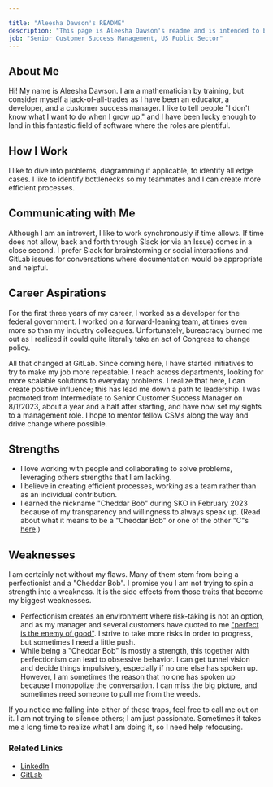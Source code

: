 ```yaml
---

title: "Aleesha Dawson's README"
description: "This page is Aleesha Dawson's readme and is intended to be helpful when interacting with her."
job: "Senior Customer Success Management, US Public Sector"
---
```


## About Me

Hi! My name is Aleesha Dawson. I am a mathematician by training, but consider myself a jack-of-all-trades as I have been an educator, a developer, and a customer success manager. I like to tell people "I don't know what I want to do when I grow up," and I have been lucky enough to land in this fantastic field of software where the roles are plentiful.

## How I Work

I like to dive into problems, diagramming if applicable, to identify all edge cases. I like to identify bottlenecks so my teammates and I can create more efficient processes.

## Communicating with Me

Although I am an introvert, I like to work synchronously if time allows. If time does not allow, back and forth through Slack (or via an Issue) comes in a close second. I prefer Slack for brainstorming or social interactions and GitLab issues for conversations where documentation would be appropriate and helpful.

## Career Aspirations

For the first three years of my career, I worked as a developer for the federal government. I worked on a forward-leaning team, at times even more so than my industry colleagues. Unfortunately, bureacracy burned me out as I realized it could quite literally take an act of Congress to change policy.

All that changed at GitLab. Since coming here, I have started initiatives to try to make my job more repeatable. I reach across departments, looking for more scalable solutions to everyday problems. I realize that here, I can create positive influence; this has lead me down a path to leadership. I was promoted from Intermediate to Senior Customer Success Manager on 8/1/2023, about a year and a half after starting, and have now set my sights to a management role. I hope to mentor fellow CSMs along the way and drive change where possible.

## Strengths

- I love working with people and collaborating to solve problems, leveraging others strengths that I am lacking.
- I believe in creating efficient processes, working as a team rather than as an individual contribution.
- I earned the nickname "Cheddar Bob" during SKO in February 2023 because of my transparency and willingness to always speak up. (Read about what it means to be a "Cheddar Bob" or one of the other "C"s [here](https://www.fastcompany.com/90607514/the-4-types-of-personalities-leaders-need-in-their-inner-circle).)

## Weaknesses

I am certainly not without my flaws. Many of them stem from being a perfectionist and a "Cheddar Bob". I promise you I am not trying to spin a strength into a weakness. It is the side effects from those traits that become my biggest weaknesses.

- Perfectionism creates an environment where risk-taking is not an option, and as my manager and several customers have quoted to me ["perfect is the enemy of good"](https://en.wikipedia.org/wiki/Perfect_is_the_enemy_of_good). I strive to take more risks in order to progress, but sometimes I need a little push.
- While being a "Cheddar Bob" is mostly a strength, this together with perfectionism can lead to obsessive behavior. I can get tunnel vision and decide things impulsively, especially if no one else has spoken up. However, I am sometimes the reason that no one has spoken up because I monopolize the conversation. I can miss the big picture, and sometimes need someone to pull me from the weeds.

If you notice me falling into either of these traps, feel free to call me out on it. I am not trying to silence others; I am just passionate. Sometimes it takes me a long time to realize what I am doing it, so I need help refocusing.

### Related Links

- [LinkedIn](https://www.linkedin.com/in/aleesha-moran/)
- [GitLab](https://gitlab.com/adawson-gitlab)
